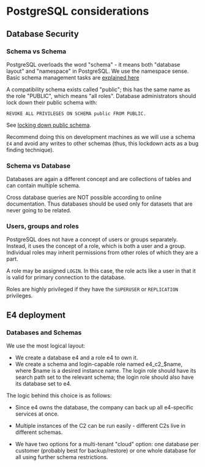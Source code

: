 
# PostgreSQL considerations

## Database Security

### Schema vs Schema

PostgreSQL overloads the word "schema" - it means both "database layout" 
and "namespace" in PostgreSQL. We use the namespace sense. Basic schema 
management tasks are [explained here][pg-schema-expl]

A compatibility schema exists called "public"; this has the same name as the 
role "PUBLIC", which means "all roles". Database administrators should 
lock down their public schema with:

    REVOKE ALL PRIVILEGES ON SCHEMA public FROM PUBLIC.

See [locking down public schema][pg-pubschema-lock].

Recommend doing this on development machines as we will use a schema `E4` and 
avoid any writes to other schemas (thus, this lockdown acts as a bug finding 
technique).

### Schema vs Database 

Databases are again a different concept and are collections of tables and can 
contain multiple schema. 

Cross database queries are NOT possible according to online documentation. Thus 
databases should be used only for datasets that are never going to be related. 

### Users, groups and roles

PostgreSQL does not have a concept of users or groups separately. Instead, it 
uses the concept of a role, which is both a user and a group. Individual roles 
may inherit permissions from other roles of which they are a part. 

A role may be assigned `LOGIN`. In this case, the role acts like a user in that 
it is valid for primary connection to the database. 

Roles are highly privileged if they have the `SUPERUSER` or `REPLICATION` 
privileges.

## E4 deployment

### Databases and Schemas

We use the most logical layout:

 * We create a database e4 and a role e4 to own it.
 * We create a schema and login-capable role named e4_c2_$name, where $name 
   is a desired instance name. The login role should have its search path 
   set to the relevant schema; the login role should also have its database 
   set to e4.

The logic behind this choice is as follows:

 * Since e4 owns the database, the company can back up all e4-specific 
   services at once.
 * Multiple instances of the C2 can be run easily - different C2s live in 
   different schemas.
 * We have two options for a multi-tenant "cloud" option: one database per 
   customer (probably best for backup/restore) or one whole database for all 
   using further schema restrictions.


   [pg-schema-expl]: https://severalnines.com/blog/postgresql-schema-management-basics
   [pg-pubschema-lock]: https://severalnines.com/blog/postgresql-privileges-and-security-locking-down-public-schema